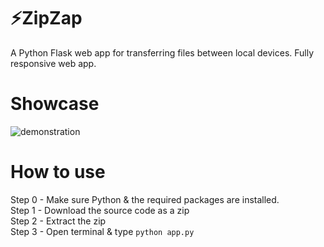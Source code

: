 # ⚡ZipZap
A Python Flask web app for transferring files between local devices. Fully responsive web app.

# Showcase
![demonstration](https://github.com/user-attachments/assets/8d5323a9-d238-4ba6-bd1a-b9c76dd5ff47)

# How to use
Step 0 - Make sure Python & the required packages are installed.<br>
Step 1 - Download the source code as a zip<br>
Step 2 - Extract the zip <br>
Step 3 - Open terminal & type `python app.py`
